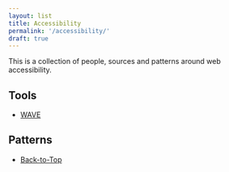 ```yaml
---
layout: list
title: Accessibility
permalink: '/accessibility/'
draft: true
---
```

This is a collection of people, sources and patterns around web accessibility.

## Tools

- [WAVE](/2020-08-25-wave/)

## Patterns

- [Back-to-Top](/2020-08-25-back-to-top/)


